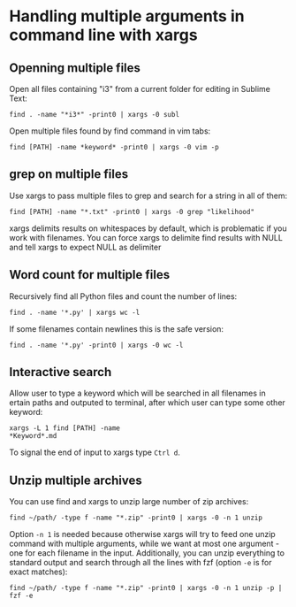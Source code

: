 # Handling multiple arguments in command line with xargs

## Openning multiple files

Open all files containing "i3" from a current folder for editing in Sublime Text:
```
find . -name "*i3*" -print0 | xargs -0 subl
```

Open multiple files found by find command in vim tabs:
```
find [PATH] -name *keyword* -print0 | xargs -0 vim -p
```

## grep on multiple files

Use xargs to pass multiple files to grep and search for a string in all of them:
```
find [PATH] -name "*.txt" -print0 | xargs -0 grep "likelihood"
```

xargs delimits results on whitespaces by default, which is problematic if you work with filenames. You can force xargs to delimite find results with NULL and tell xargs to expect NULL as delimiter

## Word count for multiple files

Recursively find all Python files and count the number of lines:
```
find . -name '*.py' | xargs wc -l
```

If some filenames contain newlines this is the safe version:
```
find . -name '*.py' -print0 | xargs -0 wc -l
```

## Interactive search

Allow user to type a keyword which will be searched in all filenames in ertain paths and outputed to terminal, after which user can type some other keyword:
```
xargs -L 1 find [PATH] -name
*Keyword*.md
```

To signal the end of input to xargs type `Ctrl d`.

## Unzip multiple archives

You can use find and xargs to unzip large number of zip archives:
```
find ~/path/ -type f -name "*.zip" -print0 | xargs -0 -n 1 unzip
```

Option `-n 1` is needed because otherwise xargs will try to feed one unzip command with multiple arguments, while we want at most one argument - one for each filename in the input. Additionally, you can unzip everything to standard output and search through all the lines with fzf (option `-e` is for exact matches):
```
find ~/path/ -type f -name "*.zip" -print0 | xargs -0 -n 1 unzip -p | fzf -e
```

